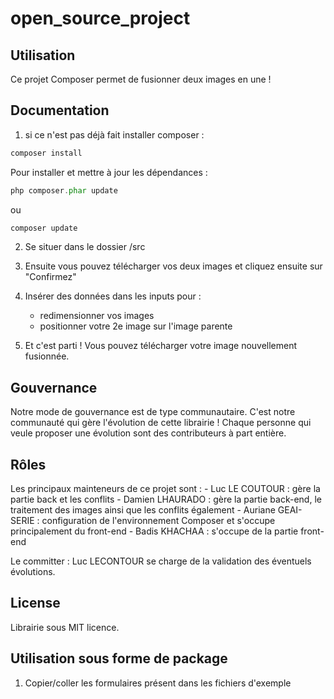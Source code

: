 # open_source_project
## Utilisation
Ce projet Composer permet de fusionner deux images en une !

## Documentation

1. si ce n'est pas déjà fait installer composer :
````php 
composer install 
````
Pour installer et mettre à jour les dépendances :
````php 
php composer.phar update
````
ou 
````php 
composer update
````

2. Se situer dans le dossier /src

3. Ensuite vous pouvez télécharger vos deux images et cliquez ensuite sur "Confirmez"

4. Insérer des données dans les inputs pour :
    - redimensionner vos images
    - positionner votre 2e image sur l'image parente

5. Et c'est parti ! Vous pouvez télécharger votre image nouvellement fusionnée.

## Gouvernance
Notre mode de gouvernance est de type communautaire. C'est notre communauté qui gère l'évolution de cette librairie ! 
Chaque personne qui veule proposer une évolution sont des contributeurs à part entière.
## Rôles
Les principaux mainteneurs de ce projet sont :
    - Luc LE COUTOUR : gère la partie back et les conflits
    - Damien LHAURADO : gère la partie back-end, le traitement des images ainsi que les conflits également
    - Auriane GEAI-SERIE : configuration de l'environnement Composer et s'occupe principalement du front-end 
    - Badis KHACHAA : s'occupe de la partie front-end 

Le committer : Luc LECONTOUR se charge de la validation des éventuels évolutions.

## License 
Librairie sous MIT licence.

## Utilisation sous forme de package

1) Copier/coller les formulaires présent dans les fichiers d'exemple 



